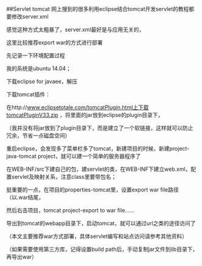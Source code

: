 ##Servlet tomcat
网上搜到的很多利用eclipse结合tomcat开发servlet的教程都要修改server.xml

感觉这种方式太粗暴了，server.xml最好是与应用无关的，

这里比较推荐export war的方式进行部署

先记录一下环境配置过程

我的系统是ubuntu 14.04；

下载eclipse for javaee，解压

下载tomcat插件：

在http://www.eclipsetotale.com/tomcatPlugin.html上下载tomcatPluginV33.zip ，将里面的jar放到eclipse的plugin目录下，

（我并没有将jar放到了plugin目录下，而是建立了一个软链接，这样就可以防止冗余，节省一点磁盘空间）

重启eclipse，会发现多了菜单栏多了tomcat，新建项目的时候，新建project-java-tomcat project，就可以建一个简单的服务器程序了

在WEB-INF/src下建自己的包，建servlet的类，在WEB-INF下建立web.xml，配置servlet及映射关系，注意class里要带包名；

挺重要的一点，在项目的properties-tomcat里，设置export war file路径（以.war结尾，

然后右击项目，tomcat project-export to war file……

导出到tomcat的webapp目录下，启动tomcat，就可以通过url之类的途径访问了

（本文主要推荐war方式部署，具体servlet编写和站点访问请参考其他资料）

（如果需要使用第三方库，记得设置build path后，手动复制jar文件到lib目录下，再导出war）
